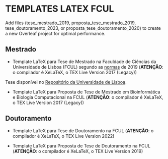 # TEMPLATES LATEX FCUL

Add files (tese_mestrado_2019, proposta_tese_mestrado_2019, tese_doutoramento_2023, or proposta_tese_doutoramento_2020) to create a new Overleaf project for optimal performance.

## Mestrado

* Template LaTeX para Tese de Mestrado na Faculdade de Ciências da Universidade de Lisboa (FCUL) segundo as [normas](https://github.com/dpavot/templates_latex_fcul/blob/master/normas_escrita_trabalho_final_tese_mestrado_2018.pdf) de 2019 (**ATENÇÃO**: o compilador é XeLaTeX, o TEX Live Version 2017 (Legacy))

Tese disponível no [Repositório da Universidade de Lisboa](http://hdl.handle.net/10451/39085).

* Template LaTeX para Proposta de Tese de Mestrado em Bioinformática e Biologia Computacional na FCUL (**ATENÇÃO**: o compilador é XeLaTeX, o TEX Live Version 2017 (Legacy))

## Doutoramento

* Template LaTeX para Tese de Doutoramento na FCUL (**ATENÇÃO**: o compilador é XeLaTeX, o TEX Live Version 2022)
  
* Template LaTeX para Proposta de Tese de Doutoramento na FCUL (**ATENÇÃO**: o compilador é XeLaTeX, o TEX Live Version 2019)

